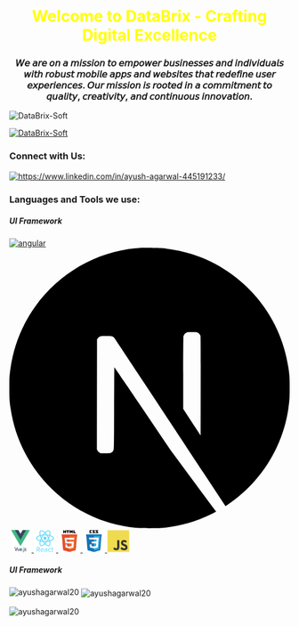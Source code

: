 <h1 align="center" style="color:yellow;">Welcome to DataBrix - Crafting Digital Excellence</h1>
<h3 align="center">𝘞𝘦 𝘢𝘳𝘦 𝘰𝘯 𝘢 𝘮𝘪𝘴𝘴𝘪𝘰𝘯 𝘵𝘰 𝘦𝘮𝘱𝘰𝘸𝘦𝘳 𝘣𝘶𝘴𝘪𝘯𝘦𝘴𝘴𝘦𝘴 𝘢𝘯𝘥 𝘪𝘯𝘥𝘪𝘷𝘪𝘥𝘶𝘢𝘭𝘴 𝘸𝘪𝘵𝘩 𝘳𝘰𝘣𝘶𝘴𝘵 𝘮𝘰𝘣𝘪𝘭𝘦 𝘢𝘱𝘱𝘴 𝘢𝘯𝘥 𝘸𝘦𝘣𝘴𝘪𝘵𝘦𝘴 𝘵𝘩𝘢𝘵 𝘳𝘦𝘥𝘦𝘧𝘪𝘯𝘦 𝘶𝘴𝘦𝘳 𝘦𝘹𝘱𝘦𝘳𝘪𝘦𝘯𝘤𝘦𝘴. 𝘖𝘶𝘳 𝘮𝘪𝘴𝘴𝘪𝘰𝘯 𝘪𝘴 𝘳𝘰𝘰𝘵𝘦𝘥 𝘪𝘯 𝘢 𝘤𝘰𝘮𝘮𝘪𝘵𝘮𝘦𝘯𝘵 𝘵𝘰 𝘲𝘶𝘢𝘭𝘪𝘵𝘺, 𝘤𝘳𝘦𝘢𝘵𝘪𝘷𝘪𝘵𝘺, 𝘢𝘯𝘥 𝘤𝘰𝘯𝘵𝘪𝘯𝘶𝘰𝘶𝘴 𝘪𝘯𝘯𝘰𝘷𝘢𝘵𝘪𝘰𝘯.</h3>

<p align="left"> <img src="https://komarev.com/ghpvc/?username=DataBrix-Soft&label=Profile%20views&color=0e75b6&style=flat" alt="DataBrix-Soft" /> </p>

<p align="left"> <a href="https://github.com/ryo-ma/github-profile-trophy"><img src="https://github-profile-trophy.vercel.app/?username=DataBrix-Soft" alt="DataBrix-Soft" /></a> </p>

<h3 align="left">Connect with Us:</h3>
<p align="left">
<a href="https://www.linkedin.com/in/databrix-soft-pvt-ltd-1294ab2aa" target="blank"><img align="center" src="https://raw.githubusercontent.com/rahuldkjain/github-profile-readme-generator/master/src/images/icons/Social/linked-in-alt.svg" alt="https://www.linkedin.com/in/ayush-agarwal-445191233/" height="30" width="40" /></a>

</p>

<h3 align="left">Languages and Tools we use:</h3>
<h5 align="left">UI Framework</h5>
<p align="left"> 
  <a href="https://angular.io" target="_blank" rel="noreferrer"> <img src="https://angular.io/assets/images/logos/angular/angular.svg" alt="angular" width="40" height="40"/> </a>
    <a href="https://nextjs.org/" target="_blank" rel="noreferrer"><svg width="800px" height="800px" viewBox="0 0 256 256" version="1.1" xmlns="http://www.w3.org/2000/svg" xmlns:xlink="http://www.w3.org/1999/xlink" preserveAspectRatio="xMidYMid">
    <g>
        <path d="M119.616813,0.0688905149 C119.066276,0.118932037 117.314565,0.294077364 115.738025,0.419181169 C79.3775171,3.69690087 45.3192571,23.3131775 23.7481916,53.4631946 C11.7364614,70.2271045 4.05395894,89.2428829 1.15112414,109.384595 C0.12512219,116.415429 0,118.492153 0,128.025062 C0,137.557972 0.12512219,139.634696 1.15112414,146.665529 C8.10791789,194.730411 42.3163245,235.11392 88.7116325,250.076335 C97.0197458,252.753556 105.778299,254.580072 115.738025,255.680985 C119.616813,256.106338 136.383187,256.106338 140.261975,255.680985 C157.453763,253.779407 172.017986,249.525878 186.382014,242.194795 C188.584164,241.068861 189.00958,240.768612 188.709286,240.518404 C188.509091,240.36828 179.124927,227.782837 167.86393,212.570214 L147.393939,184.922273 L121.743891,146.965779 C107.630108,126.098464 96.0187683,109.034305 95.9186706,109.034305 C95.8185728,109.009284 95.7184751,125.873277 95.6684262,146.465363 C95.5933529,182.52028 95.5683284,183.971484 95.1178886,184.82219 C94.4672532,186.048207 93.9667644,186.548623 92.915738,187.099079 C92.114956,187.499411 91.4142717,187.574474 87.6355816,187.574474 L83.3063539,187.574474 L82.1552297,186.848872 C81.4044966,186.373477 80.8539589,185.747958 80.4785924,185.022356 L79.9530792,183.896422 L80.0031281,133.729796 L80.0782014,83.5381493 L80.8539589,82.5623397 C81.25435,82.0369037 82.1051808,81.3613431 82.7057674,81.0360732 C83.7317693,80.535658 84.1321603,80.4856165 88.4613881,80.4856165 C93.5663734,80.4856165 94.4172043,80.6857826 95.7434995,82.1369867 C96.1188661,82.5373189 110.007429,103.454675 126.623656,128.650581 C143.239883,153.846488 165.962072,188.250034 177.122972,205.139048 L197.392766,235.839522 L198.418768,235.163961 C207.502639,229.259062 217.112023,220.852086 224.719453,212.09482 C240.910264,193.504394 251.345455,170.835585 254.848876,146.665529 C255.874878,139.634696 256,137.557972 256,128.025062 C256,118.492153 255.874878,116.415429 254.848876,109.384595 C247.892082,61.3197135 213.683675,20.9362052 167.288368,5.97379012 C159.105376,3.32158945 150.396872,1.49507389 140.637341,0.394160408 C138.234995,0.143952798 121.693842,-0.131275573 119.616813,0.0688905149 L119.616813,0.0688905149 Z M172.017986,77.4831252 C173.219159,78.0836234 174.195112,79.2345784 174.545455,80.435575 C174.74565,81.0861148 174.795699,94.9976579 174.74565,126.348671 L174.670577,171.336 L166.73783,159.17591 L158.780059,147.01582 L158.780059,114.313685 C158.780059,93.1711423 158.880156,81.2862808 159.030303,80.7108033 C159.430694,79.3096407 160.306549,78.2087272 161.507722,77.5581875 C162.533724,77.0327515 162.909091,76.98271 166.837928,76.98271 C170.541544,76.98271 171.19218,77.0327515 172.017986,77.4831252 Z" fill="#000000">

</path>
    </g>
</svg> </a>
        <a href="https://vuejs.org/" target="_blank"> <img src="https://raw.githubusercontent.com/devicons/devicon/master/icons/vuejs/vuejs-original-wordmark.svg" alt="vuejs" width="40" height="40"/> </a>
      <a href="https://reactjs.org/" target="_blank"> <img src="https://raw.githubusercontent.com/devicons/devicon/master/icons/react/react-original-wordmark.svg" alt="react" width="40" height="40"/> </a>
   <a href="https://www.w3.org/html/" target="_blank"> <img src="https://raw.githubusercontent.com/devicons/devicon/master/icons/html5/html5-original-wordmark.svg" alt="html5" width="40" height="40"/> </a>
    <a href="https://www.w3schools.com/css/" target="_blank"> <img src="https://raw.githubusercontent.com/devicons/devicon/master/icons/css3/css3-original-wordmark.svg" alt="css3" width="40" height="40"/> </a>
    <a href="https://developer.mozilla.org/en-US/docs/Web/JavaScript" target="_blank"> <img src="https://raw.githubusercontent.com/devicons/devicon/master/icons/javascript/javascript-original.svg" alt="javascript" width="40" height="40"/> </a>

</p>
<h5 align="left">UI Framework</h5>


<p><img align="left" src="https://github-readme-stats.vercel.app/api/top-langs?username=ayushagarwal20&show_icons=true&locale=en&layout=compact" alt="ayushagarwal20" /></p>

<p>&nbsp;<img align="center" src="https://github-readme-stats.vercel.app/api?username=ayushagarwal20&show_icons=true&locale=en" alt="ayushagarwal20" /></p>

<p><img align="center" src="https://github-readme-streak-stats.herokuapp.com/?user=ayushagarwal20&" alt="ayushagarwal20" /></p>
